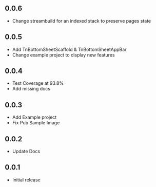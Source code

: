 ## 0.0.6

- Change streambuild for an indexed stack to preserve pages state

## 0.0.5

- Add TnBottomSheetScaffold & TnBottomSheetAppBar
- Change example project to display new features

## 0.0.4

- Test Coverage at 93.8%
- Add missing docs

## 0.0.3

- Add Example project
- Fix Pub Sample Image

## 0.0.2

- Update Docs

## 0.0.1

- Initial release
